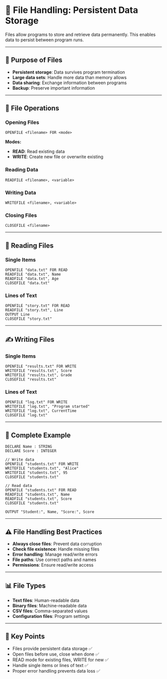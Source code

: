 # 📁 File Handling: Persistent Data Storage

Files allow programs to store and retrieve data permanently. This enables data to persist between program runs.

---

## 🎯 Purpose of Files

- **Persistent storage**: Data survives program termination
- **Large data sets**: Handle more data than memory allows
- **Data sharing**: Exchange information between programs
- **Backup**: Preserve important information

---

## 📂 File Operations

### Opening Files
```
OPENFILE <filename> FOR <mode>
```

**Modes:**
- **READ**: Read existing data
- **WRITE**: Create new file or overwrite existing

### Reading Data
```
READFILE <filename>, <variable>
```

### Writing Data
```
WRITEFILE <filename>, <variable>
```

### Closing Files
```
CLOSEFILE <filename>
```

---

## 📖 Reading Files

### Single Items
```
OPENFILE "data.txt" FOR READ
READFILE "data.txt", Name
READFILE "data.txt", Age
CLOSEFILE "data.txt"
```

### Lines of Text
```
OPENFILE "story.txt" FOR READ
READFILE "story.txt", Line
OUTPUT Line
CLOSEFILE "story.txt"
```

---

## ✍️ Writing Files

### Single Items
```
OPENFILE "results.txt" FOR WRITE
WRITEFILE "results.txt", Score
WRITEFILE "results.txt", Grade
CLOSEFILE "results.txt"
```

### Lines of Text
```
OPENFILE "log.txt" FOR WRITE
WRITEFILE "log.txt", "Program started"
WRITEFILE "log.txt", CurrentTime
CLOSEFILE "log.txt"
```

---

## 🔄 Complete Example

```
DECLARE Name : STRING
DECLARE Score : INTEGER

// Write data
OPENFILE "students.txt" FOR WRITE
WRITEFILE "students.txt", "Alice"
WRITEFILE "students.txt", 95
CLOSEFILE "students.txt"

// Read data
OPENFILE "students.txt" FOR READ
READFILE "students.txt", Name
READFILE "students.txt", Score
CLOSEFILE "students.txt"

OUTPUT "Student:", Name, "Score:", Score
```

---

## ⚠️ File Handling Best Practices

- **Always close files**: Prevent data corruption
- **Check file existence**: Handle missing files
- **Error handling**: Manage read/write errors
- **File paths**: Use correct paths and names
- **Permissions**: Ensure read/write access

---

## 📊 File Types

- **Text files**: Human-readable data
- **Binary files**: Machine-readable data
- **CSV files**: Comma-separated values
- **Configuration files**: Program settings

---

## 📝 **Key Points**

- Files provide persistent data storage ✅
- Open files before use, close when done ✅
- READ mode for existing files, WRITE for new ✅
- Handle single items or lines of text ✅
- Proper error handling prevents data loss ✅
